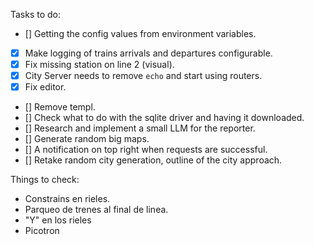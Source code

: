 Tasks to do:

- [] Getting the config values from environment variables.
- [x] Make logging of trains arrivals and departures configurable.
- [x] Fix missing station on line 2 (visual).
- [x] City Server needs to remove `echo` and start using routers.
- [x] Fix editor.
- [] Remove templ.
- [] Check what to do with the sqlite driver and having it downloaded.
- [] Research and implement a small LLM for the reporter.
- [] Generate random big maps.
- [] A notification on top right when requests are successful.
- [] Retake random city generation, outline of the city approach.

Things to check:

- Constrains en rieles.
- Parqueo de trenes al final de linea.
- "Y" en los rieles
- Picotron
